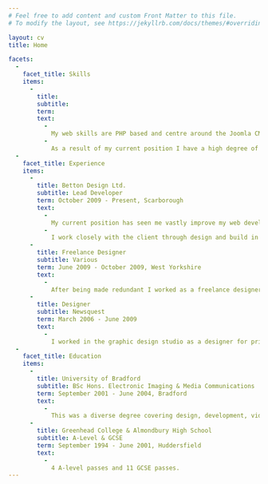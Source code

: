 ```yaml
---
# Feel free to add content and custom Front Matter to this file.
# To modify the layout, see https://jekyllrb.com/docs/themes/#overriding-theme-defaults

layout: cv
title: Home

facets:
  -
    facet_title: Skills
    items:
      -
        title:
        subtitle:
        term:
        text:
          -
            My web skills are PHP based and centre around the Joomla CMS, of which I have been described as an expert. My current role means that I am full stack, producing websites right from design, through development and launch including server management.
          -
            As a result of my current position I have a high degree of skill in HTML, CSS (including SCSS/SASS), PHP, JavaScript as well as using SQL databases, and other PHP based languages such as Twig.
  -
    facet_title: Experience
    items:
      -
        title: Betton Design Ltd.
        subtitle: Lead Developer
        term: October 2009 - Present, Scarborough
        text:
          -
            My current position has seen me vastly improve my web development skills. I started as a designer with web experience but now I am lead on all web development work (around 90% of the business output). This work is mainly CMS based and can range from a simple brochure site to much more complex websites requiring custom development work.
          -
            I work closely with the client through design and build in order to create a quality product which surpasses expectation.
      -
        title: Freelance Designer
        subtitle: Various
        term: June 2009 - October 2009, West Yorkshire
        text:
          -
            After being made redundant I worked as a freelance designer for various agencies mainly designing websites.
      -
        title: Designer
        subtitle: Newsquest
        term: March 2006 - June 2009
        text:
          -
            I worked in the graphic design studio as a designer for print including adverts and editorial pages for various in-house publications. In addition to this I also created simple websites for customers.
  -
    facet_title: Education
    items:
      -
        title: University of Bradford
        subtitle: BSc Hons. Electronic Imaging & Media Communications
        term: September 2001 - June 2004, Bradford
        text:
          -
            This was a diverse degree covering design, development, video production, 3D modelling and more. I achieved an upper second class qualification.
      -
        title: Greenhead College & Almondbury High School
        subtitle: A-Level & GCSE
        term: September 1994 - June 2001, Huddersfield
        text:
          -
            4 A-level passes and 11 GCSE passes.
---
```

